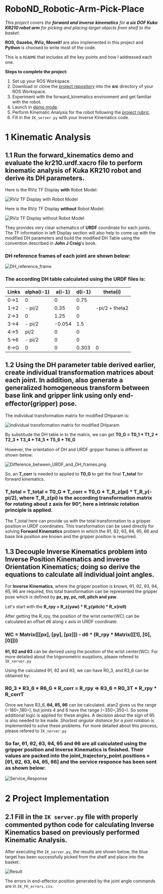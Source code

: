 # RoboND_Robotic-Arm-Pick-Place

*This project covers the **forward and inverse kinematics** for **a six DOF Kuka KR210 robot arm** for picking and placing target objects from shelf to the basket.*

**ROS, Gazebo, RViz, Moveit!** are also implemented in this project and **Python** is choosed to write most of the code.

This is a `README` that includes all the key points and how I addressed each one.

**Steps to complete the project:**  


1. Set up your ROS Workspace.
2. Download or clone the [project repository](https://github.com/udacity/RoboND-Kinematics-Project) into the ***src*** directory of your ROS Workspace.  
3. Experiment with the forward_kinematics environment and get familiar with the robot.
4. Launch in [demo mode](https://classroom.udacity.com/nanodegrees/nd209/parts/7b2fd2d7-e181-401e-977a-6158c77bf816/modules/8855de3f-2897-46c3-a805-628b5ecf045b/lessons/91d017b1-4493-4522-ad52-04a74a01094c/concepts/ae64bb91-e8c4-44c9-adbe-798e8f688193).
5. Perform Kinematic Analysis for the robot following the [project rubric](https://review.udacity.com/#!/rubrics/972/view).
6. Fill in the `IK_server.py` with your Inverse Kinematics code. 


# 1 Kinematic Analysis
## 1.1 Run the forward_kinematics demo and evaluate the kr210.urdf.xacro file to perform kinematic analysis of Kuka KR210 robot and derive its DH parameters.
Here is the RViz TF Display **with** Robot Model:

![RViz TF Display with Robot Model](image/RViz_TF_Display_with_Robot_Model.png)

Here is the RViz TF Display **without** Robot Model:

![RViz TF Display without Robot Model](image/RViz_TF_Display_without_Robot_Model.png)

They provides very clear schematics of **URDF** coordinate for each joints. The TF information in left Display section will also help to come up with the modified DH parameters and build the modified DH Table using the convention described in **John J Craig**'s book.

### DH reference frames of each joint are shown below:

![DH_reference_frame](image/DH_reference_frame.png)

### The according DH table calculated using the URDF files is:
Links | alpha(i-1) | a(i-1) | d(i-1) | theta(i)
--- | --- | --- | --- | ---
0->1 | 0 | 0 | 0.75 | 
1->2 | - pi/2 | 0.35 | 0 | -pi/2 + theta2
2->3 | 0 | 1.25 | 0 | 
3->4 | - pi/2 | -0.054 | 1.5 | 
4->5 | pi/2 | 0 | 0 | 
5->6 | - pi/2 | 0 | 0 | 
6->G | 0 | 0 | 0.303 | 0

## 1.2 Using the DH parameter table derived earlier, create individual transformation matrices about each joint. In addition, also generate a generalized homogeneous transform between base link and gripper link using only end-eﬀector(gripper) pose.

The individual transformation matrix for modified DHparam is:

![individual transformation matrix for modified DHparam](image/Individual_transformation_matrix_for_modified_DHparam.PNG)

By substitude the DH table in to the matrix, we can get **T0_G = T0_1 * T1_2 * T2_3 * T3_4 * T4_5 * T5_6 * T6_G**

However, the orientation of DH and URDF gripper frames is diﬀerent as shown below:

![Difference_between_URDF_and_DH_frames.png](image/Difference_between_URDF_and_DH_frames.png)

So, an **T_corr** is needed to applied to **T0_G** to get the final **T_total** for forward kinematics.

### T_total = T_total = T0_G * T_corr = T0_G * T_R_z(pi) * T_R_y(-pi/2), where T_R_z(pi) is the according transformation matrix for rotating about z axis for 90°, here a intrinsic rotation principle is applied. 

The T_total here can provide us with the total transformation to a gripper position in URDF coordinates. This transformation can be used directly for solving **Forward Kinematics** problem in which the θ1, θ2, θ3, θ4, θ5, θ6 and base link position are known and the gripper position is requrired.

## 1.3 Decouple Inverse Kinematics problem into Inverse Position Kinematics and inverse Orientation Kinematics; doing so derive the equations to calculate all individual joint angles.

For **Inverse Kinematics**, where the gripper position is known, θ1, θ2, θ3, θ4, θ5, θ6 are required, this total transformation can be represented the gripper pose which is deﬁned by **px, py, pz, roll, pitch and yaw**.

Let's start with the **R_rpy = R_z(yaw) * R_y(pitch) * R_x(roll)**

After getting the R_rpy, the position of the wrist center(WC) can be calculated an oﬀset d6 along x axis in URDF coordinate:
### WC = Matrix([[px], [py], [pz]]) - d6 * (R_rpy * Matrix([[1], [0], [0]]))

**θ1, θ2 and θ3** can be derived using the position of the wrist center(WC). For more detailed about the trigonometric euqations, please refered to `IK_server.py`

Using the calculated θ1, θ2 and θ3, we can have R0_3, and R3_6 can be obtained by:  
### R0_3 * R3_6 * R6_G * R_corr = R_rpy => R3_6 = R0_3T * R_rpy * R_corrT

Once we have R3_6, **θ4, θ5, θ6** can be calculated. atan2 gives us the range (−180◦,180◦], but joints 4 and 6 have the range (−350◦,350◦). So some additional logic is applied for these angles. A decision about the sign of θ5 is also needed to be made. *Shortest angular distance for a joint rotation* is implemented to solve these problems. For more detailed about this process, please refered to `IK_server.py`

### So far, θ1, θ2, θ3, θ4, θ5 and θ6 are all calculated using the gripper position and Inverse Kinematics is finished. Their values are packed into the joint_trajectory_point.positions = [θ1, θ2, θ3, θ4, θ5, θ6] and the service responce has been sent as shown below:
![Service_Response](image/Service_Response.png)

# 2 Project Implementation
## 2.1 Fill in the `IK server.py` ﬁle with properly commented python code for calculating Inverse Kinematics based on previously performed Kinematic Analysis.

After executing the `IK_server.py`, the results are shown below, the blue target has been successfully picked from the shelf and place into the basket.

![Result](image/Result.png)

The errors in end-effector position generated by the joint angle commands are in `IK_FK_errors.csv`.
